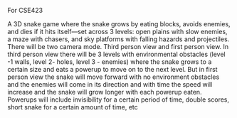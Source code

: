 For CSE423

A 3D snake game where the snake grows by eating blocks, avoids enemies, and dies if it hits itself—set across 3 levels: open plains with slow enemies, a maze with chasers, and sky platforms with falling hazards and projectiles.
There will be two camera mode.  Third person view and first person view. In third person view there will be 3 levels with environmental  obstacles (level -1 walls, level 2- holes, level 3 - enemies) where the snake grows to a certain size and eats a powerup to move on to the next level. But in first person view the snake will move forward with no environment obstacles and the enemies will come in its direction and with time the speed will increase and the snake will grow longer with each powerup eaten. 
Powerups will include invisibility for a certain period of time, double scores, short snake for a certain amount of time, etc
